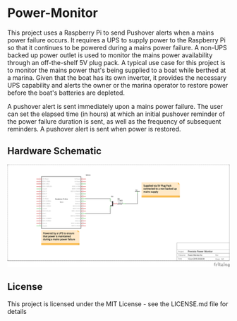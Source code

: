 # Power-Monitor
This project uses a Raspberry Pi to send Pushover alerts when a mains power failure occurs. It requires a UPS to supply power to the Raspberry Pi so that it continues to be powered during a mains power failure. A non-UPS backed up power outlet is used to monitor the mains power availability through an off-the-shelf 5V plug pack. A typical use case for this project is to monitor the mains power that's being supplied to a boat while berthed at a marina. Given that the boat has its own inverter, it provides the necessary UPS capability and alerts the owner or the marina operator to restore power before the boat's batteries are depleted.

A pushover alert is sent immediately upon a mains power failure. The user can set the elapsed time (in hours) at which an initial pushover reminder of the power failure duration is sent, as well as the frequency of subsequent reminders. A pushover alert is sent when power is restored.

## Hardware Schematic
![Schematic](https://github.com/roscoe81/Power-Monitor/blob/master/Power_Monitor_Schem.png)

## License

This project is licensed under the MIT License - see the LICENSE.md file for details
